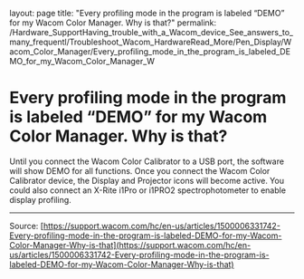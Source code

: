 layout: page
title: "Every profiling mode in the program is labeled “DEMO” for my Wacom Color Manager. Why is that?"
permalink: /Hardware_SupportHaving_trouble_with_a_Wacom_device_See_answers_to_many_frequentl/Troubleshoot_Wacom_HardwareRead_More/Pen_Display/Wacom_Color_Manager/Every_profiling_mode_in_the_program_is_labeled_DEMO_for_my_Wacom_Color_Manager_W

# Every profiling mode in the program is labeled “DEMO” for my Wacom Color Manager. Why is that?

Until you connect the Wacom Color Calibrator to a USB port, the software will show DEMO for all functions. Once you connect the Wacom Color Calibrator device, the Display and Projector icons will become active. You could also connect an X-Rite i1Pro or i1PRO2 spectrophotometer to enable display profiling.

---
Source: [https://support.wacom.com/hc/en-us/articles/1500006331742-Every-profiling-mode-in-the-program-is-labeled-DEMO-for-my-Wacom-Color-Manager-Why-is-that](https://support.wacom.com/hc/en-us/articles/1500006331742-Every-profiling-mode-in-the-program-is-labeled-DEMO-for-my-Wacom-Color-Manager-Why-is-that)
